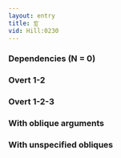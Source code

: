 ```yaml
---
layout: entry
title: གླ་
vid: Hill:0230
---
```

### Dependencies (N = 0)


### Overt 1-2


### Overt 1-2-3


### With oblique arguments


### With unspecified obliques
